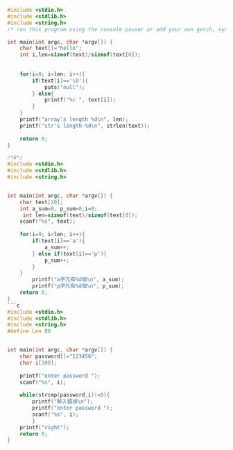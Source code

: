 ```c
#include <stdio.h>
#include <stdlib.h>
#include <string.h>
/* run this program using the console pauser or add your own getch, system("pause") or input loop */

int main(int argc, char *argv[]) {
	char text[]="hello";
	int i,len=sizeof(text)/sizeof(text[0]);
	
	
	for(i=0; i<len; i++){
		if(text[i]=='\0'){
			puts("null");
		} else{
			printf("%c ", text[i]);
		}
	}
	printf("array's length %d\n", len);
	printf("str's length %d\n", strlen(text));
	
	return 0;
}
```

```c
/*8*/
#include <stdio.h>
#include <stdlib.h>
#include <string.h>


int main(int argc, char *argv[]) {
	char text[20];
	int a_sum=0, p_sum=0,i=0;
	 int len=sizeof(text)/sizeof(text[0]);
    scanf("%s", text);
   
    for(i=0; i<len; i++){
		if(text[i]=='a'){
			a_sum++;
		} else if(text[i]=='p'){
			p_sum++;
		}
	}
		printf("a字元有%d個\n", a_sum);
		printf("p字元有%d個\n", p_sum);
	return 0;
}
```c
#include <stdio.h>
#include <stdlib.h>
#include <string.h>
#define Len 80


int main(int argc, char *argv[]) {
	char password[]="123456";
	char i[100];
    
	printf("enter password ");
	scanf("%s", i);
	
	while(strcmp(password,i)!=0){
		printf("輸入錯誤\n");
		printf("enter password ");
		scanf("%s", i);
		}
	printf("right");
	return 0;
}
```
```c

```
